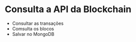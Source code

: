 # Consulta a API da Blockchain
  * Consultar as transações
  * Comsulta os blocos
  * Salvar no MongoDB
